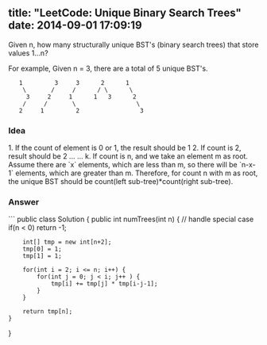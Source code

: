 title: "LeetCode: Unique Binary Search Trees"
date: 2014-09-01 17:09:19
---
 Given n, how many structurally unique BST's (binary search trees) that store values 1...n?

For example,
Given n = 3, there are a total of 5 unique BST's.
```
   1         3     3      2      1
    \       /     /      / \      \
     3     2     1      1   3      2
    /     /       \                 \
   2     1         2                 3
```
<!-- more -->
<h3>Idea</h3>
1. If the count of element is 0 or 1, the result should be 1
2. If count is 2, result should be 2
... ...
k. If count is n, and we take an element m as root. Assume there are `x` elements, which are less than m, so there will be `n-x-1` elements, which are greater than m. Therefore, for count n with m as root, the unique BST should be count(left sub-tree)*count(right sub-tree).

<h3>Answer</h3>
```
public class Solution {
    public int numTrees(int n) {
        // handle special case
        if(n < 0) return -1;
        
        int[] tmp = new int[n+2]; 
        tmp[0] = 1;
        tmp[1] = 1;
        
        for(int i = 2; i <= n; i++) {
            for(int j = 0; j < i; j++ ) {
                tmp[i] += tmp[j] * tmp[i-j-1];
            }
        }
        
        return tmp[n];
    }
}
```